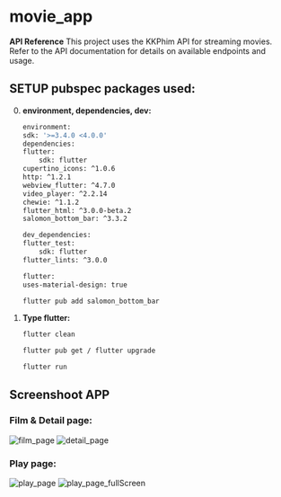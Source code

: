 # movie_app
**API Reference**
This project uses the KKPhim API for streaming movies. Refer to the API documentation for details on available endpoints and usage.

## SETUP pubspec packages used:
0. **environment, dependencies, dev:**
    ```sh
    environment:
    sdk: '>=3.4.0 <4.0.0'
    dependencies:
    flutter:
        sdk: flutter
    cupertino_icons: ^1.0.6
    http: ^1.2.1
    webview_flutter: ^4.7.0
    video_player: ^2.2.14
    chewie: ^1.1.2
    flutter_html: ^3.0.0-beta.2
    salomon_bottom_bar: ^3.3.2

    dev_dependencies:
    flutter_test:
        sdk: flutter
    flutter_lints: ^3.0.0

    flutter:
    uses-material-design: true
    ```
    ```sh
    flutter pub add salomon_bottom_bar
    ```

1. **Type flutter:**
   ```sh
   flutter clean
   ```
   ```sh
   flutter pub get / flutter upgrade
   ```
   ```sh
   flutter run
   ```

## Screenshoot APP
### Film & Detail page:
![film_page](images/image-3.png)
![detail_page](images/image-2.png)

### Play page:
![play_page](images/image.png)
![play_page_fullScreen](images/image-1.png)
